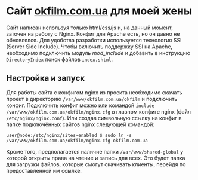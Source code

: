 Сайт [okfilm.com.ua](http://okfilm.com.ua/) для моей жены
=========================================================
Сайт написан используя только html/css/js и, на данный момент, заточен на работу с Nginx. Конфиг для Apache есть, но он давно не обновлялся.
Для удобства разработки используется технология SSI (Server Side Include). Чтобы включить поддержку SSI на Apache, необходимо подключить модуль *mod_include* и добавить в инструкцию `DirectoryIndex` поиск файлов `index.shtml`.

Настройка и запуск
------------------
Для работы сайта с конфигом nginx из проекта необходимо скачать проект в директорию `/var/www/okfilm.com.ua/okfilm` и подключить конфиг. Подключить конфиг можно или командой `include /var/www/okfilm.com.ua/okfilm/nginx.cfg` в главном конфиге nginx (файл `/etc/nginx/nginx.conf`). Или создав символьную ссылку на конфиг в папке подключённых сайтов nginx следующей командой:

`user@node:/etc/nginx/sites-enabled $ sudo ln -s /var/www/okfilm.com.ua/okfilm/nginx.cfg okfilm.com.ua`

Кроме того, предполагается наличие папки `/var/www/shared-global` у которой открыты права на чтение и запись для всех. Это будет папка для загрузки файлов, которые смогут скачивать клиенты, перейдя по предоставленной им ссылке.
